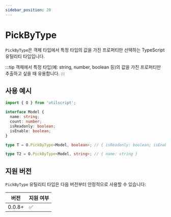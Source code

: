 ```yaml
---
sidebar_position: 20
---
```


# PickByType

`PickByType`은 객체 타입에서 특정 타입의 값을 가진 프로퍼티만 선택하는 TypeScript 유틸리티 타입입니다.

:::tip
객체에서 특정 타입(예: string, number, boolean 등)의 값을 가진 프로퍼티만 추출하고 싶을 때 유용합니다.
:::

## 사용 예시

```ts
import { O } from 'utilscript';

interface Model {
  name: string;
  count: number;
  isReadonly: boolean;
  isEnable: boolean;
}

type T = O.PickByType<Model, boolean>; // { isReadonly: boolean; isEnable: boolean }

type T2 = O.PickByType<Model, string>; // { name: string }
```

## 지원 버전

`PickByType` 유틸리티 타입은 다음 버전부터 안정적으로 사용할 수 있습니다:

| 버전   | 지원 여부 |
| ------ | --------- |
| 0.0.8+ | ✅        |

